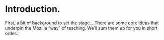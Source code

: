 # Introduction.

First, a bit of background to set the stage....There are some core ideas that underpin the Mozilla “way” of teaching. We’ll sum them up for you in short order..
